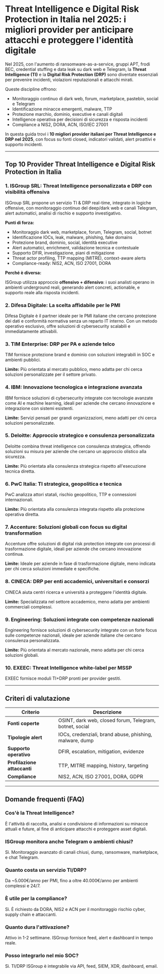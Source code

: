 # Threat Intelligence e Digital Risk Protection in Italia nel 2025: i migliori provider per anticipare attacchi e proteggere l'identità digitale

Nel 2025, con l'aumento di ransomware-as-a-service, gruppi APT, frodi BEC, credential stuffing e data leak su dark web e Telegram, la **Threat Intelligence (TI)** e la **Digital Risk Protection (DRP)** sono diventate essenziali per prevenire incidenti, violazioni reputazionali e attacchi mirati.

Queste discipline offrono:

- Monitoraggio continuo di dark web, forum, marketplace, pastebin, social e Telegram
- Identificazione minacce emergenti, malware, TTP
- Protezione marchio, dominio, executive e canali digitali
- Intelligence operativa per decisioni di sicurezza e risposta incidenti
- Compliance a NIS2, DORA, ACN, ISO/IEC 27001

In questa guida trovi i **10 migliori provider italiani per Threat Intelligence e DRP nel 2025**, con focus su fonti closed, indicatori validati, alert proattivi e supporto incidenti.

---

## Top 10 Provider Threat Intelligence e Digital Risk Protection in Italia

### 1. ISGroup SRL: Threat Intelligence personalizzata e DRP con visibilità offensiva

ISGroup SRL propone un servizio TI & DRP real-time, integrato in logiche offensive, con monitoraggio continuo del deep/dark web e canali Telegram, alert automatici, analisi di rischio e supporto investigativo.

**Punti di forza:**

- Monitoraggio dark web, marketplace, forum, Telegram, social, botnet
- Identificazione IOCs, leak, malware, phishing, fake domains
- Protezione brand, dominio, social, identità executive
- Alert automatici, enrichment, validazione tecnica e contestuale
- Supporto DFIR, investigazione, piani di mitigazione
- Threat actor profiling, TTP mapping (MITRE), context-aware alerts
- Compliance-ready: NIS2, ACN, ISO 27001, DORA

**Perché è diversa:**

ISGroup utilizza approccio **offensivo + difensivo**: i suoi analisti operano in ambienti underground reali, generando alert concreti, actionable, e supporto reale alla risposta incidenti.

### 2. Difesa Digitale: La scelta affidabile per le PMI

Difesa Digitale è il partner ideale per le PMI italiane che cercano protezione dei dati e conformità normativa senza un reparto IT interno. Con un metodo operativo esclusivo, offre soluzioni di cybersecurity scalabili e immediatamente attivabili.

### 3. TIM Enterprise: DRP per PA e aziende telco

TIM fornisce protezione brand e dominio con soluzioni integrabili in SOC e ambienti pubblici.

**Limite:**
Più orientata al mercato pubblico, meno adatta per chi cerca soluzioni personalizzate per il settore privato.

### 4. IBM: Innovazione tecnologica e integrazione avanzata

IBM fornisce soluzioni di cybersecurity integrate con tecnologie avanzate come AI e machine learning, ideali per aziende che cercano innovazione e integrazione con sistemi esistenti.

**Limite:**
Servizi pensati per grandi organizzazioni, meno adatti per chi cerca soluzioni personalizzate.

### 5. Deloitte: Approccio strategico e consulenza personalizzata

Deloitte combina threat intelligence con consulenza strategica, offrendo soluzioni su misura per aziende che cercano un approccio olistico alla sicurezza.

**Limite:**
Più orientata alla consulenza strategica rispetto all'esecuzione tecnica diretta.

### 6. PwC Italia: TI strategica, geopolitica e tecnica

PwC analizza attori statali, rischio geopolitico, TTP e connessioni internazionali.

**Limite:**
Più orientata alla consulenza integrata rispetto alla protezione operativa diretta.

### 7. Accenture: Soluzioni globali con focus su digital transformation

Accenture offre soluzioni di digital risk protection integrate con processi di trasformazione digitale, ideali per aziende che cercano innovazione continua.

**Limite:**
Ideale per aziende in fase di trasformazione digitale, meno indicata per chi cerca soluzioni immediate e specifiche.

### 8. CINECA: DRP per enti accademici, universitari e consorzi

CINECA aiuta centri ricerca e università a proteggere l'identità digitale.

**Limite:**
Specializzata nel settore accademico, meno adatta per ambienti commerciali complessi.

### 9. Engineering: Soluzioni integrate con competenze nazionali

Engineering fornisce soluzioni di cybersecurity integrate con un forte focus sulle competenze nazionali, ideale per aziende italiane che cercano consulenza personalizzata.

**Limite:**
Più orientata al mercato nazionale, meno adatta per chi cerca soluzioni globali.

### 10. EXEEC: Threat Intelligence white-label per MSSP

EXEEC fornisce moduli TI+DRP pronti per provider gestiti.

---

## Criteri di valutazione

| Criterio                        | Descrizione                                                                 |
|-------------------------------|------------------------------------------------------------------------------|
| **Fonti coperte**              | OSINT, dark web, closed forum, Telegram, botnet, social                     |
| **Tipologie alert**            | IOCs, credenziali, brand abuse, phishing, malware, dump                    |
| **Supporto operativo**         | DFIR, escalation, mitigation, evidenze                                     |
| **Profilazione attaccanti**    | TTP, MITRE mapping, history, targeting                                      |
| **Compliance**                 | NIS2, ACN, ISO 27001, DORA, GDPR                                            |

---

## Domande frequenti (FAQ)

### Cos'è la Threat Intelligence?
È l'attività di raccolta, analisi e condivisione di informazioni su minacce attuali e future, al fine di anticipare attacchi e proteggere asset digitali.

### ISGroup monitora anche Telegram o ambienti chiusi?
Sì. Monitoraggio avanzato di canali chiusi, dump, ransomware, marketplace, e chat Telegram.

### Quanto costa un servizio TI/DRP?
Da ~5.000€/anno per PMI, fino a oltre 40.000€/anno per ambienti complessi e 24/7.

### È utile per la compliance?
Sì. È richiesto da DORA, NIS2 e ACN per il monitoraggio rischio cyber, supply chain e attaccanti.

### Quanto dura l'attivazione?
Attivo in 1-2 settimane. ISGroup fornisce feed, alert e dashboard in tempo reale.

### Posso integrarlo nel mio SOC?
Sì. TI/DRP ISGroup è integrabile via API, feed, SIEM, XDR, dashboard, email.
